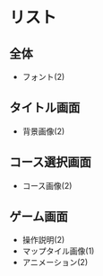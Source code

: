 ﻿リスト
=====

全体
------
- フォント(2)

タイトル画面
----------
- 背景画像(2)

コース選択画面
-------------
- コース画像(2)

ゲーム画面
----------
- 操作説明(2)
- マップタイル画像(1)
- アニメーション(2)

